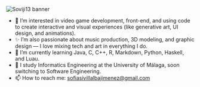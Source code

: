 
![Soviji13 banner](https://capsule-render.vercel.app/api?type=venom&height=200&color=0:64d8c3,100:b2fefa&text=Soviji13&textBg=false&fontColor=8fafaf&animation=twinkling&desc=Sofia%20Si%20Villalba%20Jimenez&reversal=false&descSize=20&descAlignY=80)


- 👀 I’m interested in video game development, front-end, and using code to create interactive and visual experiences (like generative art, UI design, and animations).
- ✨ I’m also passionate about music production, 3D modeling, and graphic design — I love mixing tech and art in everything I do.
- 🌱 I’m currently learning Java, C, C++, R, Markdown, Python, Haskell, and Luau.
- 📖 I study Informatics Engineering at the University of Málaga, soon switching to Software Engineering.
- 📫 How to reach me: sofiasivillalbajimenez@gmail.com

<!---
Soviji13/Soviji13 is a ✨ special ✨ repository because its `README.md` (this file) appears on your GitHub profile.
You can click the Preview link to take a look at your changes.
--->
